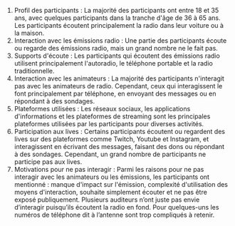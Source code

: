 1. Profil des participants : La majorité des participants ont entre 18 et 35 ans, avec quelques participants dans la tranche d'âge de 36 à 65 ans. Les participants écoutent principalement la radio dans leur voiture ou à la maison.
2. Interaction avec les émissions radio : Une partie des participants écoute ou regarde des émissions radio, mais un grand nombre ne le fait pas.
3. Supports d'écoute : Les participants qui écoutent des émissions radio utilisent principalement l'autoradio, le téléphone portable et la radio traditionnelle.
4. Interaction avec les animateurs : La majorité des participants n'interagit pas avec les animateurs de radio. Cependant, ceux qui interagissent le font principalement par téléphone, en envoyant des messages ou en répondant à des sondages.
5. Plateformes utilisées : Les réseaux sociaux, les applications d'informations et les plateformes de streaming sont les principales plateformes utilisées par les participants pour diverses activités.
6. Participation aux lives : Certains participants écoutent ou regardent des lives sur des plateformes comme Twitch, Youtube et Instagram, et interagissent en écrivant des messages, faisant des dons ou répondant à des sondages. Cependant, un grand nombre de participants ne participe pas aux lives.
7. Motivations pour ne pas interagir : Parmi les raisons pour ne pas interagir avec les animateurs ou les émissions, les participants ont mentionné : manque d'impact sur l'émission, complexité d'utilisation des moyens d'interaction, souhaite simplement écouter et ne pas être exposé publiquement. Plusieurs auditeurs n’ont juste pas envie d’interagir puisqu’ils écoutent la radio en fond. Pour quelques-uns les numéros de téléphone dit à l’antenne sont trop compliqués à retenir.
